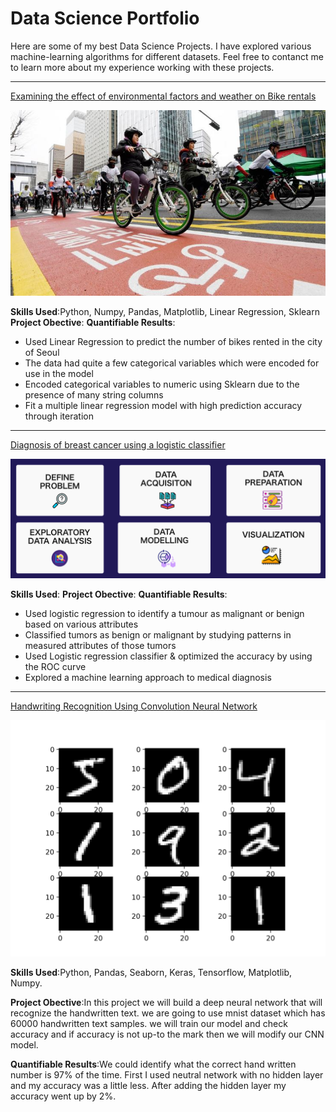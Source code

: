 # Data Science Portfolio

Here are some of my best Data Science Projects. I have explored various machine-learning algorithms for different datasets. Feel free to contanct me to learn more about my experience working with these projects.

***

[Examining the effect of environmental factors and weather on Bike rentals](https://github.com/Senai538/Linear-Regression-Model-SeoulBike/blob/0771b86207bbc25911e6bcb19f6df77343a07752/Linear_Regression%20Project%20Senai11.ipynb)

<img src="images/seoul-bikes.jpeg?raw=true"/>

**Skills Used**:Python, Numpy, Pandas, Matplotlib, Linear Regression, Sklearn
**Project Obective**:
**Quantifiable Results**:
- Used Linear Regression to predict the number of bikes rented in the city of Seoul
- The data had quite a few categorical variables which were encoded for use in the model
- Encoded categorical variables to numeric using Sklearn due to the presence of many string columns
- Fit a multiple linear regression model with high prediction accuracy through iteration

***

[Diagnosis of breast cancer using a logistic classifier](https://github.com/emani27/Emani_DataScience/blob/master/Logistic%20Regression%20Project.ipynb)

<img src="images/report-components.png?raw=true"/>

**Skills Used**:
**Project Obective**:
**Quantifiable Results**:
- Used logistic regression to identify a tumour as malignant or benign based on various attributes
- Classified tumors as benign or malignant by studying patterns in measured attributes of those tumors
- Used Logistic regression classifier & optimized the accuracy by using the ROC curve
- Explored a machine learning approach to medical diagnosis

***


[Handwriting Recognition Using Convolution Neural Network](https://github.com/Senai538/Handwriting-Recognition-using-DNN)

<img src="images/Neural-MNIST.png?raw=true"/>

**Skills Used**:Python, Pandas, Seaborn, Keras, Tensorflow, Matplotlib, Numpy.

**Project Obective**:In this project we will build a deep neural network that will recognize the handwritten text. we are going to use mnist dataset which has 60000 handwritten text samples. we will train our model and check accuracy and if accuracy is not up-to the mark then we will modify our CNN model.

**Quantifiable Results**:We could identify what the correct hand written number is 97% of the time. First I used neutral network with no hidden layer and my accuracy was a little less. After adding the hidden layer my accuracy went up by 2%.

